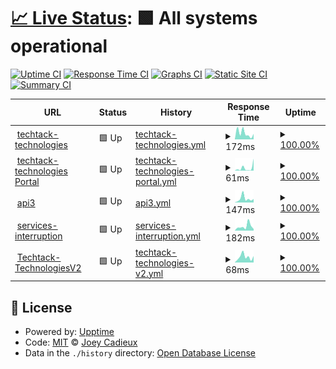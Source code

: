 # [📈 Live Status](https://drjoeycadieux.github.io/page3time): <!--live status--> **🟩 All systems operational**

[![Uptime CI](https://github.com/drjoeycadieux/page3time/workflows/Uptime%20CI/badge.svg)](https://github.com/drjoeycadieux/page3time/actions?query=workflow%3A%22Uptime+CI%22)
[![Response Time CI](https://github.com/drjoeycadieux/page3time/workflows/Response%20Time%20CI/badge.svg)](https://github.com/drjoeycadieux/page3time/actions?query=workflow%3A%22Response+Time+CI%22)
[![Graphs CI](https://github.com/drjoeycadieux/page3time/workflows/Graphs%20CI/badge.svg)](https://github.com/drjoeycadieux/page3time/actions?query=workflow%3A%22Graphs+CI%22)
[![Static Site CI](https://github.com/drjoeycadieux/page3time/workflows/Static%20Site%20CI/badge.svg)](https://github.com/drjoeycadieux/page3time/actions?query=workflow%3A%22Static+Site+CI%22)
[![Summary CI](https://github.com/drjoeycadieux/page3time/workflows/Summary%20CI/badge.svg)](https://github.com/drjoeycadieux/page3time/actions?query=workflow%3A%22Summary+CI%22)

<!--start: status pages-->
<!-- This summary is generated by Upptime (https://github.com/upptime/upptime) -->
<!-- Do not edit this manually, your changes will be overwritten -->
<!-- prettier-ignore -->
| URL | Status | History | Response Time | Uptime |
| --- | ------ | ------- | ------------- | ------ |
| <img alt="" src="https://icons.duckduckgo.com/ip3/techtack-technologies.com.ico" height="13"> [techtack-technologies](https://techtack-technologies.com/) | 🟩 Up | [techtack-technologies.yml](https://github.com/drjoeycadieux/page3time/commits/HEAD/history/techtack-technologies.yml) | <details><summary><img alt="Response time graph" src="./graphs/techtack-technologies/response-time-week.png" height="20"> 172ms</summary><br><a href="https://drjoeycadieux.github.io/page3time/history/techtack-technologies"><img alt="Response time 251" src="https://img.shields.io/endpoint?url=https%3A%2F%2Fraw.githubusercontent.com%2Fdrjoeycadieux%2Fpage3time%2FHEAD%2Fapi%2Ftechtack-technologies%2Fresponse-time.json"></a><br><a href="https://drjoeycadieux.github.io/page3time/history/techtack-technologies"><img alt="24-hour response time 133" src="https://img.shields.io/endpoint?url=https%3A%2F%2Fraw.githubusercontent.com%2Fdrjoeycadieux%2Fpage3time%2FHEAD%2Fapi%2Ftechtack-technologies%2Fresponse-time-day.json"></a><br><a href="https://drjoeycadieux.github.io/page3time/history/techtack-technologies"><img alt="7-day response time 172" src="https://img.shields.io/endpoint?url=https%3A%2F%2Fraw.githubusercontent.com%2Fdrjoeycadieux%2Fpage3time%2FHEAD%2Fapi%2Ftechtack-technologies%2Fresponse-time-week.json"></a><br><a href="https://drjoeycadieux.github.io/page3time/history/techtack-technologies"><img alt="30-day response time 194" src="https://img.shields.io/endpoint?url=https%3A%2F%2Fraw.githubusercontent.com%2Fdrjoeycadieux%2Fpage3time%2FHEAD%2Fapi%2Ftechtack-technologies%2Fresponse-time-month.json"></a><br><a href="https://drjoeycadieux.github.io/page3time/history/techtack-technologies"><img alt="1-year response time 251" src="https://img.shields.io/endpoint?url=https%3A%2F%2Fraw.githubusercontent.com%2Fdrjoeycadieux%2Fpage3time%2FHEAD%2Fapi%2Ftechtack-technologies%2Fresponse-time-year.json"></a></details> | <details><summary><a href="https://drjoeycadieux.github.io/page3time/history/techtack-technologies">100.00%</a></summary><a href="https://drjoeycadieux.github.io/page3time/history/techtack-technologies"><img alt="All-time uptime 99.99%" src="https://img.shields.io/endpoint?url=https%3A%2F%2Fraw.githubusercontent.com%2Fdrjoeycadieux%2Fpage3time%2FHEAD%2Fapi%2Ftechtack-technologies%2Fuptime.json"></a><br><a href="https://drjoeycadieux.github.io/page3time/history/techtack-technologies"><img alt="24-hour uptime 100.00%" src="https://img.shields.io/endpoint?url=https%3A%2F%2Fraw.githubusercontent.com%2Fdrjoeycadieux%2Fpage3time%2FHEAD%2Fapi%2Ftechtack-technologies%2Fuptime-day.json"></a><br><a href="https://drjoeycadieux.github.io/page3time/history/techtack-technologies"><img alt="7-day uptime 100.00%" src="https://img.shields.io/endpoint?url=https%3A%2F%2Fraw.githubusercontent.com%2Fdrjoeycadieux%2Fpage3time%2FHEAD%2Fapi%2Ftechtack-technologies%2Fuptime-week.json"></a><br><a href="https://drjoeycadieux.github.io/page3time/history/techtack-technologies"><img alt="30-day uptime 99.97%" src="https://img.shields.io/endpoint?url=https%3A%2F%2Fraw.githubusercontent.com%2Fdrjoeycadieux%2Fpage3time%2FHEAD%2Fapi%2Ftechtack-technologies%2Fuptime-month.json"></a><br><a href="https://drjoeycadieux.github.io/page3time/history/techtack-technologies"><img alt="1-year uptime 99.99%" src="https://img.shields.io/endpoint?url=https%3A%2F%2Fraw.githubusercontent.com%2Fdrjoeycadieux%2Fpage3time%2FHEAD%2Fapi%2Ftechtack-technologies%2Fuptime-year.json"></a></details>
| <img alt="" src="https://icons.duckduckgo.com/ip3/techtack-technologies.com.ico" height="13"> [techtack-technologies Portal](https://techtack-technologies.com/portal/) | 🟩 Up | [techtack-technologies-portal.yml](https://github.com/drjoeycadieux/page3time/commits/HEAD/history/techtack-technologies-portal.yml) | <details><summary><img alt="Response time graph" src="./graphs/techtack-technologies-portal/response-time-week.png" height="20"> 61ms</summary><br><a href="https://drjoeycadieux.github.io/page3time/history/techtack-technologies-portal"><img alt="Response time 54" src="https://img.shields.io/endpoint?url=https%3A%2F%2Fraw.githubusercontent.com%2Fdrjoeycadieux%2Fpage3time%2FHEAD%2Fapi%2Ftechtack-technologies-portal%2Fresponse-time.json"></a><br><a href="https://drjoeycadieux.github.io/page3time/history/techtack-technologies-portal"><img alt="24-hour response time 4" src="https://img.shields.io/endpoint?url=https%3A%2F%2Fraw.githubusercontent.com%2Fdrjoeycadieux%2Fpage3time%2FHEAD%2Fapi%2Ftechtack-technologies-portal%2Fresponse-time-day.json"></a><br><a href="https://drjoeycadieux.github.io/page3time/history/techtack-technologies-portal"><img alt="7-day response time 61" src="https://img.shields.io/endpoint?url=https%3A%2F%2Fraw.githubusercontent.com%2Fdrjoeycadieux%2Fpage3time%2FHEAD%2Fapi%2Ftechtack-technologies-portal%2Fresponse-time-week.json"></a><br><a href="https://drjoeycadieux.github.io/page3time/history/techtack-technologies-portal"><img alt="30-day response time 46" src="https://img.shields.io/endpoint?url=https%3A%2F%2Fraw.githubusercontent.com%2Fdrjoeycadieux%2Fpage3time%2FHEAD%2Fapi%2Ftechtack-technologies-portal%2Fresponse-time-month.json"></a><br><a href="https://drjoeycadieux.github.io/page3time/history/techtack-technologies-portal"><img alt="1-year response time 54" src="https://img.shields.io/endpoint?url=https%3A%2F%2Fraw.githubusercontent.com%2Fdrjoeycadieux%2Fpage3time%2FHEAD%2Fapi%2Ftechtack-technologies-portal%2Fresponse-time-year.json"></a></details> | <details><summary><a href="https://drjoeycadieux.github.io/page3time/history/techtack-technologies-portal">100.00%</a></summary><a href="https://drjoeycadieux.github.io/page3time/history/techtack-technologies-portal"><img alt="All-time uptime 99.98%" src="https://img.shields.io/endpoint?url=https%3A%2F%2Fraw.githubusercontent.com%2Fdrjoeycadieux%2Fpage3time%2FHEAD%2Fapi%2Ftechtack-technologies-portal%2Fuptime.json"></a><br><a href="https://drjoeycadieux.github.io/page3time/history/techtack-technologies-portal"><img alt="24-hour uptime 100.00%" src="https://img.shields.io/endpoint?url=https%3A%2F%2Fraw.githubusercontent.com%2Fdrjoeycadieux%2Fpage3time%2FHEAD%2Fapi%2Ftechtack-technologies-portal%2Fuptime-day.json"></a><br><a href="https://drjoeycadieux.github.io/page3time/history/techtack-technologies-portal"><img alt="7-day uptime 100.00%" src="https://img.shields.io/endpoint?url=https%3A%2F%2Fraw.githubusercontent.com%2Fdrjoeycadieux%2Fpage3time%2FHEAD%2Fapi%2Ftechtack-technologies-portal%2Fuptime-week.json"></a><br><a href="https://drjoeycadieux.github.io/page3time/history/techtack-technologies-portal"><img alt="30-day uptime 99.97%" src="https://img.shields.io/endpoint?url=https%3A%2F%2Fraw.githubusercontent.com%2Fdrjoeycadieux%2Fpage3time%2FHEAD%2Fapi%2Ftechtack-technologies-portal%2Fuptime-month.json"></a><br><a href="https://drjoeycadieux.github.io/page3time/history/techtack-technologies-portal"><img alt="1-year uptime 99.98%" src="https://img.shields.io/endpoint?url=https%3A%2F%2Fraw.githubusercontent.com%2Fdrjoeycadieux%2Fpage3time%2FHEAD%2Fapi%2Ftechtack-technologies-portal%2Fuptime-year.json"></a></details>
| <img alt="" src="https://icons.duckduckgo.com/ip3/api3.techtack-technologies.com.ico" height="13"> [api3](https://api3.techtack-technologies.com/) | 🟩 Up | [api3.yml](https://github.com/drjoeycadieux/page3time/commits/HEAD/history/api3.yml) | <details><summary><img alt="Response time graph" src="./graphs/api3/response-time-week.png" height="20"> 147ms</summary><br><a href="https://drjoeycadieux.github.io/page3time/history/api3"><img alt="Response time 187" src="https://img.shields.io/endpoint?url=https%3A%2F%2Fraw.githubusercontent.com%2Fdrjoeycadieux%2Fpage3time%2FHEAD%2Fapi%2Fapi3%2Fresponse-time.json"></a><br><a href="https://drjoeycadieux.github.io/page3time/history/api3"><img alt="24-hour response time 133" src="https://img.shields.io/endpoint?url=https%3A%2F%2Fraw.githubusercontent.com%2Fdrjoeycadieux%2Fpage3time%2FHEAD%2Fapi%2Fapi3%2Fresponse-time-day.json"></a><br><a href="https://drjoeycadieux.github.io/page3time/history/api3"><img alt="7-day response time 147" src="https://img.shields.io/endpoint?url=https%3A%2F%2Fraw.githubusercontent.com%2Fdrjoeycadieux%2Fpage3time%2FHEAD%2Fapi%2Fapi3%2Fresponse-time-week.json"></a><br><a href="https://drjoeycadieux.github.io/page3time/history/api3"><img alt="30-day response time 267" src="https://img.shields.io/endpoint?url=https%3A%2F%2Fraw.githubusercontent.com%2Fdrjoeycadieux%2Fpage3time%2FHEAD%2Fapi%2Fapi3%2Fresponse-time-month.json"></a><br><a href="https://drjoeycadieux.github.io/page3time/history/api3"><img alt="1-year response time 187" src="https://img.shields.io/endpoint?url=https%3A%2F%2Fraw.githubusercontent.com%2Fdrjoeycadieux%2Fpage3time%2FHEAD%2Fapi%2Fapi3%2Fresponse-time-year.json"></a></details> | <details><summary><a href="https://drjoeycadieux.github.io/page3time/history/api3">100.00%</a></summary><a href="https://drjoeycadieux.github.io/page3time/history/api3"><img alt="All-time uptime 100.00%" src="https://img.shields.io/endpoint?url=https%3A%2F%2Fraw.githubusercontent.com%2Fdrjoeycadieux%2Fpage3time%2FHEAD%2Fapi%2Fapi3%2Fuptime.json"></a><br><a href="https://drjoeycadieux.github.io/page3time/history/api3"><img alt="24-hour uptime 100.00%" src="https://img.shields.io/endpoint?url=https%3A%2F%2Fraw.githubusercontent.com%2Fdrjoeycadieux%2Fpage3time%2FHEAD%2Fapi%2Fapi3%2Fuptime-day.json"></a><br><a href="https://drjoeycadieux.github.io/page3time/history/api3"><img alt="7-day uptime 100.00%" src="https://img.shields.io/endpoint?url=https%3A%2F%2Fraw.githubusercontent.com%2Fdrjoeycadieux%2Fpage3time%2FHEAD%2Fapi%2Fapi3%2Fuptime-week.json"></a><br><a href="https://drjoeycadieux.github.io/page3time/history/api3"><img alt="30-day uptime 100.00%" src="https://img.shields.io/endpoint?url=https%3A%2F%2Fraw.githubusercontent.com%2Fdrjoeycadieux%2Fpage3time%2FHEAD%2Fapi%2Fapi3%2Fuptime-month.json"></a><br><a href="https://drjoeycadieux.github.io/page3time/history/api3"><img alt="1-year uptime 100.00%" src="https://img.shields.io/endpoint?url=https%3A%2F%2Fraw.githubusercontent.com%2Fdrjoeycadieux%2Fpage3time%2FHEAD%2Fapi%2Fapi3%2Fuptime-year.json"></a></details>
| <img alt="" src="https://icons.duckduckgo.com/ip3/services-interruption.techtack-technologies.com.ico" height="13"> [services-interruption](https://services-interruption.techtack-technologies.com/) | 🟩 Up | [services-interruption.yml](https://github.com/drjoeycadieux/page3time/commits/HEAD/history/services-interruption.yml) | <details><summary><img alt="Response time graph" src="./graphs/services-interruption/response-time-week.png" height="20"> 182ms</summary><br><a href="https://drjoeycadieux.github.io/page3time/history/services-interruption"><img alt="Response time 153" src="https://img.shields.io/endpoint?url=https%3A%2F%2Fraw.githubusercontent.com%2Fdrjoeycadieux%2Fpage3time%2FHEAD%2Fapi%2Fservices-interruption%2Fresponse-time.json"></a><br><a href="https://drjoeycadieux.github.io/page3time/history/services-interruption"><img alt="24-hour response time 71" src="https://img.shields.io/endpoint?url=https%3A%2F%2Fraw.githubusercontent.com%2Fdrjoeycadieux%2Fpage3time%2FHEAD%2Fapi%2Fservices-interruption%2Fresponse-time-day.json"></a><br><a href="https://drjoeycadieux.github.io/page3time/history/services-interruption"><img alt="7-day response time 182" src="https://img.shields.io/endpoint?url=https%3A%2F%2Fraw.githubusercontent.com%2Fdrjoeycadieux%2Fpage3time%2FHEAD%2Fapi%2Fservices-interruption%2Fresponse-time-week.json"></a><br><a href="https://drjoeycadieux.github.io/page3time/history/services-interruption"><img alt="30-day response time 159" src="https://img.shields.io/endpoint?url=https%3A%2F%2Fraw.githubusercontent.com%2Fdrjoeycadieux%2Fpage3time%2FHEAD%2Fapi%2Fservices-interruption%2Fresponse-time-month.json"></a><br><a href="https://drjoeycadieux.github.io/page3time/history/services-interruption"><img alt="1-year response time 153" src="https://img.shields.io/endpoint?url=https%3A%2F%2Fraw.githubusercontent.com%2Fdrjoeycadieux%2Fpage3time%2FHEAD%2Fapi%2Fservices-interruption%2Fresponse-time-year.json"></a></details> | <details><summary><a href="https://drjoeycadieux.github.io/page3time/history/services-interruption">100.00%</a></summary><a href="https://drjoeycadieux.github.io/page3time/history/services-interruption"><img alt="All-time uptime 100.00%" src="https://img.shields.io/endpoint?url=https%3A%2F%2Fraw.githubusercontent.com%2Fdrjoeycadieux%2Fpage3time%2FHEAD%2Fapi%2Fservices-interruption%2Fuptime.json"></a><br><a href="https://drjoeycadieux.github.io/page3time/history/services-interruption"><img alt="24-hour uptime 100.00%" src="https://img.shields.io/endpoint?url=https%3A%2F%2Fraw.githubusercontent.com%2Fdrjoeycadieux%2Fpage3time%2FHEAD%2Fapi%2Fservices-interruption%2Fuptime-day.json"></a><br><a href="https://drjoeycadieux.github.io/page3time/history/services-interruption"><img alt="7-day uptime 100.00%" src="https://img.shields.io/endpoint?url=https%3A%2F%2Fraw.githubusercontent.com%2Fdrjoeycadieux%2Fpage3time%2FHEAD%2Fapi%2Fservices-interruption%2Fuptime-week.json"></a><br><a href="https://drjoeycadieux.github.io/page3time/history/services-interruption"><img alt="30-day uptime 100.00%" src="https://img.shields.io/endpoint?url=https%3A%2F%2Fraw.githubusercontent.com%2Fdrjoeycadieux%2Fpage3time%2FHEAD%2Fapi%2Fservices-interruption%2Fuptime-month.json"></a><br><a href="https://drjoeycadieux.github.io/page3time/history/services-interruption"><img alt="1-year uptime 100.00%" src="https://img.shields.io/endpoint?url=https%3A%2F%2Fraw.githubusercontent.com%2Fdrjoeycadieux%2Fpage3time%2FHEAD%2Fapi%2Fservices-interruption%2Fuptime-year.json"></a></details>
| <img alt="" src="https://icons.duckduckgo.com/ip3/techtack-technologiesinternal.netlify.app.ico" height="13"> [Techtack-TechnologiesV2](https://techtack-technologiesinternal.netlify.app/) | 🟩 Up | [techtack-technologies-v2.yml](https://github.com/drjoeycadieux/page3time/commits/HEAD/history/techtack-technologies-v2.yml) | <details><summary><img alt="Response time graph" src="./graphs/techtack-technologies-v2/response-time-week.png" height="20"> 68ms</summary><br><a href="https://drjoeycadieux.github.io/page3time/history/techtack-technologies-v2"><img alt="Response time 83" src="https://img.shields.io/endpoint?url=https%3A%2F%2Fraw.githubusercontent.com%2Fdrjoeycadieux%2Fpage3time%2FHEAD%2Fapi%2Ftechtack-technologies-v2%2Fresponse-time.json"></a><br><a href="https://drjoeycadieux.github.io/page3time/history/techtack-technologies-v2"><img alt="24-hour response time 20" src="https://img.shields.io/endpoint?url=https%3A%2F%2Fraw.githubusercontent.com%2Fdrjoeycadieux%2Fpage3time%2FHEAD%2Fapi%2Ftechtack-technologies-v2%2Fresponse-time-day.json"></a><br><a href="https://drjoeycadieux.github.io/page3time/history/techtack-technologies-v2"><img alt="7-day response time 68" src="https://img.shields.io/endpoint?url=https%3A%2F%2Fraw.githubusercontent.com%2Fdrjoeycadieux%2Fpage3time%2FHEAD%2Fapi%2Ftechtack-technologies-v2%2Fresponse-time-week.json"></a><br><a href="https://drjoeycadieux.github.io/page3time/history/techtack-technologies-v2"><img alt="30-day response time 70" src="https://img.shields.io/endpoint?url=https%3A%2F%2Fraw.githubusercontent.com%2Fdrjoeycadieux%2Fpage3time%2FHEAD%2Fapi%2Ftechtack-technologies-v2%2Fresponse-time-month.json"></a><br><a href="https://drjoeycadieux.github.io/page3time/history/techtack-technologies-v2"><img alt="1-year response time 83" src="https://img.shields.io/endpoint?url=https%3A%2F%2Fraw.githubusercontent.com%2Fdrjoeycadieux%2Fpage3time%2FHEAD%2Fapi%2Ftechtack-technologies-v2%2Fresponse-time-year.json"></a></details> | <details><summary><a href="https://drjoeycadieux.github.io/page3time/history/techtack-technologies-v2">100.00%</a></summary><a href="https://drjoeycadieux.github.io/page3time/history/techtack-technologies-v2"><img alt="All-time uptime 100.00%" src="https://img.shields.io/endpoint?url=https%3A%2F%2Fraw.githubusercontent.com%2Fdrjoeycadieux%2Fpage3time%2FHEAD%2Fapi%2Ftechtack-technologies-v2%2Fuptime.json"></a><br><a href="https://drjoeycadieux.github.io/page3time/history/techtack-technologies-v2"><img alt="24-hour uptime 100.00%" src="https://img.shields.io/endpoint?url=https%3A%2F%2Fraw.githubusercontent.com%2Fdrjoeycadieux%2Fpage3time%2FHEAD%2Fapi%2Ftechtack-technologies-v2%2Fuptime-day.json"></a><br><a href="https://drjoeycadieux.github.io/page3time/history/techtack-technologies-v2"><img alt="7-day uptime 100.00%" src="https://img.shields.io/endpoint?url=https%3A%2F%2Fraw.githubusercontent.com%2Fdrjoeycadieux%2Fpage3time%2FHEAD%2Fapi%2Ftechtack-technologies-v2%2Fuptime-week.json"></a><br><a href="https://drjoeycadieux.github.io/page3time/history/techtack-technologies-v2"><img alt="30-day uptime 100.00%" src="https://img.shields.io/endpoint?url=https%3A%2F%2Fraw.githubusercontent.com%2Fdrjoeycadieux%2Fpage3time%2FHEAD%2Fapi%2Ftechtack-technologies-v2%2Fuptime-month.json"></a><br><a href="https://drjoeycadieux.github.io/page3time/history/techtack-technologies-v2"><img alt="1-year uptime 100.00%" src="https://img.shields.io/endpoint?url=https%3A%2F%2Fraw.githubusercontent.com%2Fdrjoeycadieux%2Fpage3time%2FHEAD%2Fapi%2Ftechtack-technologies-v2%2Fuptime-year.json"></a></details>

<!--end: status pages-->

## 📄 License

- Powered by: [Upptime](https://github.com/upptime/upptime)
- Code: [MIT](./LICENSE) © [Joey Cadieux](https://drjoeycadieux.github.io/page3time)
- Data in the `./history` directory: [Open Database License](https://opendatacommons.org/licenses/odbl/1-0/)
